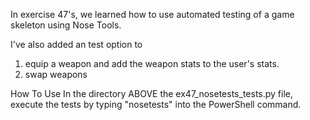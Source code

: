 In exercise 47's, we learned how to use automated testing of a game skeleton using Nose Tools.

I've also added an test option to 
1) equip a weapon and add the weapon stats to the user's stats.
2) swap weapons

How To Use
In the directory ABOVE the ex47_nosetests_tests.py file, execute the tests by typing "nosetests" into the PowerShell command.
